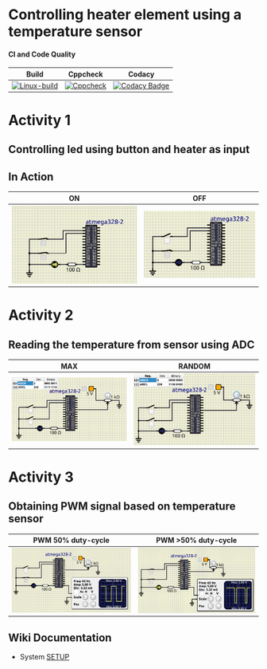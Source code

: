 # Controlling heater element using a temperature sensor

#### CI and Code Quality
|Build|Cppcheck|Codacy|
|:--:|:--:|:--:|
|[![Linux-build](https://github.com/nikhilvas123/atmega328-course/actions/workflows/build.yml/badge.svg)](https://github.com/nikhilvas123/atmega328-course/actions/workflows/build_1.yml)|[![Cppcheck](https://github.com/nikhilvas123/atmega328-course/actions/workflows/cppcheck.yml/badge.svg)](https://github.com/nikhilvas123/atmega328-course/actions/workflows/cppcheck_1.yml)|[![Codacy Badge](https://app.codacy.com/project/badge/Grade/6978db4e958443948bdbde5c3a3c94a4)](https://www.codacy.com/gh/nikhilvas123/atmega328-course/dashboard?utm_source=github.com&amp;utm_medium=referral&amp;utm_content=nikhilvas123/atmega328-course&amp;utm_campaign=Badge_Grade)|

# Activity 1
## Controlling led using button and heater as input 
## In Action

|ON|OFF|
|:--:|:--:|
|![ON](simulation/ON.png)|![OFF](simulation/OFF.png)|

# Activity 2
## Reading the temperature from sensor using ADC 

|MAX|RANDOM|
|:--:|:--:|
|![MAX](simulation/MAX.png)|![RANDOM](simulation/RANDOM.png)|

# Activity 3
## Obtaining PWM signal based on temperature sensor

|PWM 50% duty-cycle|PWM >50% duty-cycle|
|:--:|:--:|
|![PWM_50](simulation/PWM_50.png)|![PWM_HIGH](simulation/PWM_HIGH.png)|


## Wiki Documentation
* System [SETUP](https://github.com/nikhilvas123/atmega328-course/wiki/Software-Requirements)